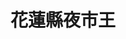 ---
title: "花蓮縣夜市王"
description: "收錄花蓮縣夜市王美食賽事與排行，探索東大門夜市等精選活動，帶你發現花蓮在地美味。"
keywords:
  - 夜市王
  - 台灣美食
  - 花蓮縣美食
custom_css: "/css/events/the-king-of-night-market/night-market-list.css"
type: "the-king-of-night-market"
layout: "night-market-list"
datePublished: "2025-06-02"
dateModified: "2025-06-14"

events:
  - name: "東大門夜市"
    link: "dongdamen-night-market/"
    description: "花蓮夜市王，東大門夜市，精選在地夜市美食與人氣攤位。"
---
